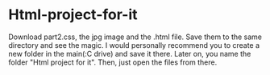 # Html-project-for-it
 Download part2.css, the jpg image and the .html file. Save them to the same directory and see the magic.
I would personally recommend you to create a new folder in the main(:C drive) and save it there. Later on, you name the folder "Html project for it". Then, just open the files from there.
